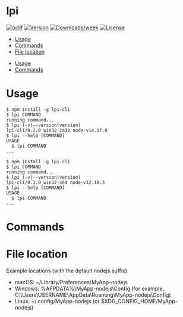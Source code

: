 lpi
===



[![oclif](https://img.shields.io/badge/cli-oclif-brightgreen.svg)](https://oclif.io)
[![Version](https://img.shields.io/npm/v/lpi.svg)](https://npmjs.org/package/lpi)
[![Downloads/week](https://img.shields.io/npm/dw/lpi.svg)](https://npmjs.org/package/lpi)
[![License](https://img.shields.io/npm/l/lpi.svg)](https://github.com/glundgren93/lpi-cli/blob/master/package.json)

<!-- toc -->
* [Usage](#usage)
* [Commands](#commands)
* [File location](#file-location)
<!-- tocstop -->
* [Usage](#usage)
* [Commands](#commands)
<!-- tocstop -->
# Usage
<!-- usage -->
```sh-session
$ npm install -g lpi-cli
$ lpi COMMAND
running command...
$ lpi (-v|--version|version)
lpi-cli/0.2.0 win32-ia32 node-v14.17.0
$ lpi --help [COMMAND]
USAGE
  $ lpi COMMAND
...
```
<!-- usagestop -->
```sh-session
$ npm install -g lpi-cli
$ lpi COMMAND
running command...
$ lpi (-v|--version|version)
lpi-cli/0.1.0 win32-x64 node-v12.18.3
$ lpi --help [COMMAND]
USAGE
  $ lpi COMMAND
...
```
# Commands
<!-- commands -->

<!-- commandsstop -->

<!-- commandsstop -->

# File location
Example locations (with the default nodejs suffix):

- macOS: ~/Library/Preferences/MyApp-nodejs
- Windows: %APPDATA%\MyApp-nodejs\Config (for example, C:\Users\USERNAME\AppData\Roaming\MyApp-nodejs\Config)
- Linux: ~/.config/MyApp-nodejs (or $XDG_CONFIG_HOME/MyApp-nodejs)
